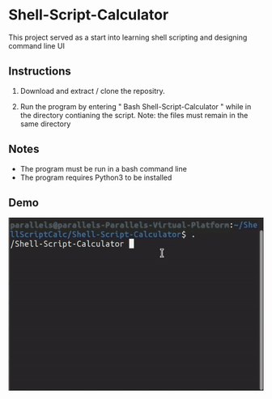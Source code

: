 # Shell-Script-Calculator
This project served as a start into learning shell scripting and designing command line UI

## Instructions 

1. Download and extract / clone the repositry.

2. Run the program by entering " Bash Shell-Script-Calculator " while in the directory contianing the script.
Note: the files must remain in the same directory 

## Notes 
- The program must be run in a bash command line
- The program requires Python3 to be installed

## Demo

![screen-gif](./demo.gif)
